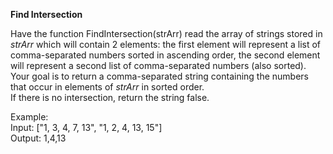 **Find Intersection**

Have the function FindIntersection(strArr) read the array of strings stored in *strArr* which will contain 2 elements: the first element will represent a list of comma-separated numbers sorted in ascending order, the second element will represent a second list of comma-separated numbers (also sorted).  
Your goal is to return a comma-separated string containing the numbers that occur in elements of *strArr* in sorted order.  
If there is no intersection, return the string false.

Example:  
Input: ["1, 3, 4, 7, 13", "1, 2, 4, 13, 15"]  
Output: 1,4,13
